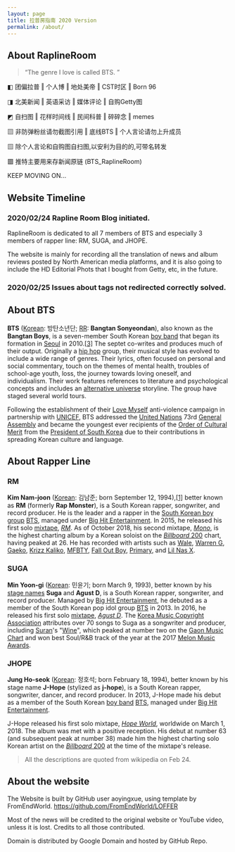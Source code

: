 ```yaml
---
layout: page
title: 拉普房指南 2020 Version
permalink: /about/
---
```


## About RaplineRoom

> “The genre I love is called BTS. ”

◧ 团偏拉普 ‖ 个人博 ‖ 地处美帝 ‖ CST时区 ‖ Born 96

◨ 北美新闻 ‖ 英语采访 ‖ 媒体评论 ‖ 自购Getty图

◩ 自扫图 ‖ 花样时间线 ‖ 民间科普 ‖ 碎碎念 ‖ memes

▧ 非防弹粉丝请勿截图引用 ‖ 底线BTS ‖ 个人言论请勿上升成员

▨ 除个人言论和自购图自扫图,以安利为目的的,可带名转发

▩ 推特主要用来存新闻原链 (BTS_RaplineRoom)

KEEP MOVING ON...

## Website Timeline

### 2020/02/24 Rapline Room Blog initiated. 

RaplineRoom is dedicated to all 7 members of BTS and especially 3 members of rapper line: RM, SUGA, and JHOPE. 

The website is mainly for recording all the translation of news and album reviews posted by North American media platforms, and it is also going to include the HD Editorial Phots that I bought from Getty, etc, in the future. 

### 2020/02/25 Issues about tags not redirected correctly solved.


## About BTS

**BTS** ([Korean](https://en.wikipedia.org/wiki/Korean_language): 방탄소년단; [RR](https://en.wikipedia.org/wiki/Revised_Romanization_of_Korean): **Bangtan Sonyeondan**), also known as the **Bangtan Boys**, is a seven-member South Korean [boy band](https://en.wikipedia.org/wiki/Boy_band) that began its formation in [Seoul](https://en.wikipedia.org/wiki/Seoul) in 2010.[[3\]](https://en.wikipedia.org/wiki/BTS_(band)#cite_note-3) The septet co-writes and produces much of their output. Originally a [hip hop](https://en.wikipedia.org/wiki/Hip_hop_music) group, their musical style has evolved to include a wide range of genres. Their lyrics, often focused on personal and social commentary, touch on the themes of mental health, troubles of school-age youth, loss, the journey towards loving oneself, and individualism. Their work features references to literature and psychological concepts and includes an [alternative universe](https://en.wikipedia.org/wiki/Parallel_universes_in_fiction) storyline. The group have staged several world tours.

Following the establishment of their [Love Myself](https://en.wikipedia.org/wiki/Love_Myself_(campaign)) anti-violence campaign in partnership with [UNICEF](https://en.wikipedia.org/wiki/UNICEF), BTS addressed the [United Nations](https://en.wikipedia.org/wiki/United_Nations) 73rd [General Assembly](https://en.wikipedia.org/wiki/United_Nations_General_Assembly) and became the youngest ever recipients of the [Order of Cultural Merit](https://en.wikipedia.org/wiki/Order_of_Cultural_Merit_(Korea)) from the [President of South Korea](https://en.wikipedia.org/wiki/President_of_South_Korea) due to their contributions in spreading Korean culture and language.

## About Rapper Line

### RM

**Kim Nam-joon** ([Korean](https://en.wikipedia.org/wiki/Korean_language): 김남준; born September 12, 1994),[[1\]](https://en.wikipedia.org/wiki/RM_(rapper)#cite_note-1) better known as **RM** (formerly **Rap Monster**), is a South Korean rapper, songwriter, and record producer. He is the leader and a rapper in the [South Korean boy group](https://en.wikipedia.org/wiki/Korean_idol) [BTS](https://en.wikipedia.org/wiki/BTS_(band)), managed under [Big Hit Entertainment](https://en.wikipedia.org/wiki/Big_Hit_Entertainment). In 2015, he released his first solo [mixtape](https://en.wikipedia.org/wiki/Mixtape), *[RM](https://en.wikipedia.org/wiki/RM_(mixtape))*. As of October 2018, his second mixtape, *[Mono](https://en.wikipedia.org/wiki/Mono_(mixtape))*, is the highest charting album by a Korean soloist on the [*Billboard* 200](https://en.wikipedia.org/wiki/Billboard_200) chart, having peaked at 26. He has recorded with artists such as [Wale](https://en.wikipedia.org/wiki/Wale_(rapper)), [Warren G](https://en.wikipedia.org/wiki/Warren_G), [Gaeko](https://en.wikipedia.org/wiki/Gaeko), [Krizz Kaliko](https://en.wikipedia.org/wiki/Krizz_Kaliko), [MFBTY](https://en.wikipedia.org/wiki/MFBTY), [Fall Out Boy](https://en.wikipedia.org/wiki/Fall_Out_Boy), [Primary](https://en.wikipedia.org/wiki/Primary_(musician)), and [Lil Nas X](https://en.wikipedia.org/wiki/Lil_Nas_X).

### SUGA 

**Min Yoon-gi** ([Korean](https://en.wikipedia.org/wiki/Korean_language): 민윤기; born March 9, 1993), better known by his [stage names](https://en.wikipedia.org/wiki/Stage_name) **Suga** and **Agust D**, is a South Korean rapper, songwriter, and record producer. Managed by [Big Hit Entertainment](https://en.wikipedia.org/wiki/Big_Hit_Entertainment), he debuted as a member of the South Korean pop idol group [BTS](https://en.wikipedia.org/wiki/BTS_(band)) in 2013. In 2016, he released his first solo [mixtape](https://en.wikipedia.org/wiki/Mixtape), *[Agust D](https://en.wikipedia.org/wiki/Agust_D_(mixtape))*. The [Korea Music Copyright Association](https://en.wikipedia.org/wiki/Korea_Music_Copyright_Association) attributes over 70 songs to Suga as a songwriter and producer, including [Suran](https://en.wikipedia.org/wiki/Suran_(singer))'s "[Wine](https://en.wikipedia.org/wiki/Walkin'_(EP))", which peaked at number two on the [Gaon Music Chart](https://en.wikipedia.org/wiki/Gaon_Music_Chart) and won best Soul/R&B track of the year at the 2017 [Melon Music Awards](https://en.wikipedia.org/wiki/Melon_Music_Awards).

### JHOPE

**Jung Ho-seok** ([Korean](https://en.wikipedia.org/wiki/Korean_language): 정호석; born February 18, 1994), better known by his stage name **J-Hope** (stylized as **j-hope**), is a South Korean rapper, songwriter, dancer, and record producer. In 2013, J-Hope made his debut as a member of the South Korean [boy band](https://en.wikipedia.org/wiki/Boy_band) [BTS](https://en.wikipedia.org/wiki/BTS_(band)), managed under [Big Hit Entertainment](https://en.wikipedia.org/wiki/Big_Hit_Entertainment).

J-Hope released his first solo mixtape, *[Hope World](https://en.wikipedia.org/wiki/Hope_World)*, worldwide on March 1, 2018. The album was met with a positive reception. His debut at number 63 (and subsequent peak at number 38) made him the highest charting solo Korean artist on the [*Billboard* 200](https://en.wikipedia.org/wiki/Billboard_200) at the time of the mixtape's release.

> All the descriptions are quoted from wikipedia on Feb 24. 

## About the website

The Website is built by GitHub user aoyingxue, using template by FromEndWorld. https://github.com/FromEndWorld/LOFFER

Most of the news will be credited to the original website or YouTube video, unless it is lost. Credits to all those contributed. 

Domain is distributed by Google Domain and hosted by GitHub Repo. 